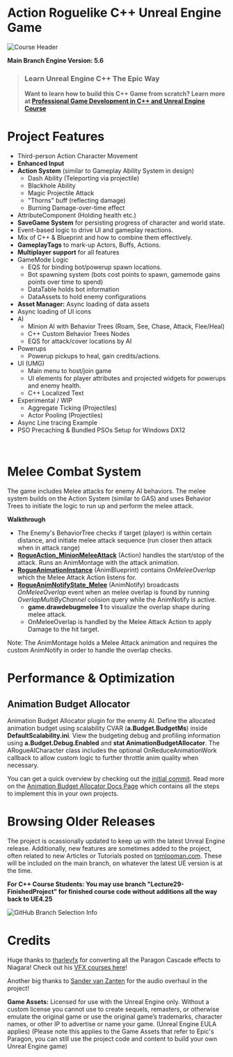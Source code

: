 # Action Roguelike C++ Unreal Engine Game

![Course Header](https://i0.wp.com/www.tomlooman.com/wp-content/uploads/2023/05/coursecpp_banner_widenarrow-3.png)

**Main Branch Engine Version: 5.6** <br>

> ### Learn Unreal Engine C++ The Epic Way
> **Want to learn how to build this C++ Game from scratch? Learn more at [Professional Game Development in C++ and Unreal Engine Course](https://courses.tomlooman.com/p/unrealengine-cpp?coupon_code=COMMUNITY15&src=github)**

# Project Features

- Third-person Action Character Movement
- **Enhanced Input**
- **Action System** (similar to Gameplay Ability System in design)
  - Dash Ability (Teleporting via projectile)
  - Blackhole Ability
  - Magic Projectile Attack
  - "Thorns" buff (reflecting damage)
  - Burning Damage-over-time effect
- AttributeComponent (Holding health etc.)
- **SaveGame System** for persisting progress of character and world state.
- Event-based logic to drive UI and gameplay reactions.
- Mix of C++ & Blueprint and how to combine them effectively.
- **GameplayTags** to mark-up Actors, Buffs, Actions.
- **Multiplayer support** for all features
- GameMode Logic
  - EQS for binding bot/powerup spawn locations.
  - Bot spawning system (bots cost points to spawn, gamemode gains points over time to spend)
  - DataTable holds bot information
  - DataAssets to hold enemy configurations
- **Asset Manager:** Async loading of data assets
- Async loading of UI icons
- AI
  - Minion AI with Behavior Trees (Roam, See, Chase, Attack, Flee/Heal)
  - C++ Custom Behavior Trees Nodes
  - EQS for attack/cover locations by AI
- Powerups
  - Powerup pickups to heal, gain credits/actions.
- UI (UMG)
  - Main menu to host/join game
  - UI elements for player attributes and projected widgets for powerups and enemy health.
  - C++ Localized Text
- Experimental / WIP
  - Aggregate Ticking (Projectiles)
  - Actor Pooling (Projectiles)
- Async Line tracing Example
- PSO Precaching & Bundled PSOs Setup for Windows DX12

<br>

# Melee Combat System

The game includes Melee attacks for enemy AI behaviors. The melee system builds on the Action System (similar to GAS) and uses Behavior Trees to initiate the logic to run up and perform the melee attack.

**Walkthrough**
- The Enemy's BehaviorTree checks if target (player) is within certain distance, and initiate melee attack sequence (run closer then attack when in attack range)
- **[RogueAction_MinionMeleeAttack](https://github.com/tomlooman/ActionRoguelike/blob/master/Source/ActionRoguelike/AI/RogueAction_MinionMeleeAttack.cpp)** (Action) handles the start/stop of the attack. Runs an AnimMontage with the attack animation. 
- **[RogueAnimationInstance](https://github.com/tomlooman/ActionRoguelike/blob/master/Source/ActionRoguelike/Animation/RogueAnimInstance.cpp)** (AnimBlueprint) contains *OnMeleeOverlap* which the Melee Attack Action listens for.
- **[RogueAnimNotifyState_Melee](https://github.com/tomlooman/ActionRoguelike/blob/master/Source/ActionRoguelike/Animation/RogueAnimNotifyState_Melee.cpp)** (AnimNotify) broadcasts *OnMeleeOverlap* event when an melee overlap is found by running *OverlapMultiByChannel* colision query while the AnimNotify is active.
  - **game.drawdebugmelee 1** to visualize the overlap shape during melee attack.
  - OnMeleeOverlap is handled by the Melee Attack Action to apply Damage to the hit target.

Note: The AnimMontage holds a Melee Attack animation and requires the custom AnimNotify in order to handle the overlap checks.

# Performance & Optimization

## Animation Budget Allocator
 
Animation Budget Allocator plugin for the enemy AI. Define the allocated animation budget using scalability CVAR (**a.Budget.BudgetMs**) inside **DefaultScalability.ini**. View the budgeting debug and profiling information using **a.Budget.Debug.Enabled** and **stat AnimationBudgetAllocator**. The ARogueAICharacter class includes the optional OnReduceAnimationWork callback to allow custom logic to further throttle anim quality when necessary.

You can get a quick overview by checking out the [initial commit](https://github.com/tomlooman/ActionRoguelike/commit/bbf4ea3f1af05d2b3acdbcc3d2312137015d5789). Read more on the [Animation Budget Allocator Docs Page](https://dev.epicgames.com/documentation/en-us/unreal-engine/animation-budget-allocator-in-unreal-engine) which contains all the steps to implement this in your own projects.

# Browsing Older Releases

The project is ocassionally updated to keep up with the latest Unreal Engine release. Additionally, new features are sometimes added to the project, often related to new Articles or Tutorials posted on [tomlooman.com](https://tomlooman.com). These will be included on the main branch, on whatever the latest UE version is at the time.

**For C++ Course Students: You may use branch "Lecture29-FinishedProject" for finished course code without additions all the way back to UE4.25**

![GitHub Branch Selection Info](https://www.tomlooman.com/wp-content/uploads/2021/01/github_branchesinfo.jpg)

# Credits

Huge thanks to [tharlevfx](https://www.tharlevfx.com/) for converting all the Paragon Cascade effects to Niagara! Check out his [VFX courses here](https://tharlevfx.gumroad.com/)!

Another big thanks to [Sander van Zanten](https://www.sandervanzanten.nl/) for the audio overhaul in the project!


**Game Assets:** Licensed for use with the Unreal Engine only. Without a custom license you cannot use to create sequels, remasters, or otherwise emulate the original game or use the original game’s trademarks, character names, or other IP to advertise or name your game. (Unreal Engine EULA applies) (Please note this applies to the Game Assets that refer to Epic's Paragon, you can still use the project code and content to build your own Unreal Engine game)

